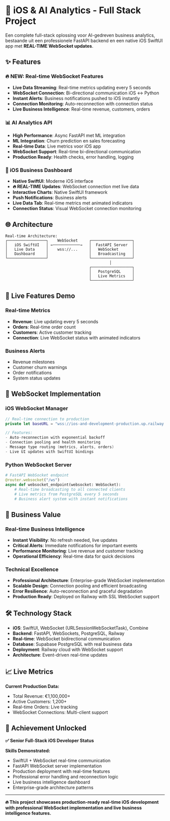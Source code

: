 # 🚀 iOS & AI Analytics - Full Stack Project

Een complete full-stack oplossing voor AI-gedreven business analytics, bestaande uit een professionele FastAPI backend en een native iOS SwiftUI app met **REAL-TIME WebSocket updates**.

## ✨ Features

### 🔥 NEW: Real-time WebSocket Features
- **Live Data Streaming**: Real-time metrics updating every 5 seconds
- **WebSocket Connection**: Bi-directional communication iOS ↔ Python
- **Instant Alerts**: Business notifications pushed to iOS instantly
- **Connection Monitoring**: Auto-reconnection with connection status
- **Live Business Intelligence**: Real-time revenue, customers, orders

### 📊 AI Analytics API
- **High Performance**: Async FastAPI met ML integration
- **ML Integration**: Churn prediction en sales forecasting
- **Real-time Data**: Live metrics voor iOS app
- **WebSocket Support**: Real-time bi-directional communication
- **Production Ready**: Health checks, error handling, logging

### 📱 iOS Business Dashboard
- **Native SwiftUI**: Moderne iOS interface
- **🔥 REAL-TIME Updates**: WebSocket connection met live data
- **Interactive Charts**: Native SwiftUI framework
- **Push Notifications**: Business alerts
- **Live Data Tab**: Real-time metrics met animated indicators
- **Connection Status**: Visual WebSocket connection monitoring

## 🌐 Architecture

```
Real-time Architecture:
┌─────────────────┐    WebSocket     ┌──────────────────┐
│   iOS SwiftUI   │ ←────────────→   │  FastAPI Server  │
│   Live Data     │    wss://...     │   WebSocket      │
│   Dashboard     │                  │   Broadcasting   │
└─────────────────┘                  └──────────────────┘
                                              │
                                     ┌──────────────────┐
                                     │   PostgreSQL     │
                                     │   Live Metrics   │
                                     └──────────────────┘
```

## 🚀 Live Features Demo

### Real-time Metrics
- **Revenue**: Live updating every 5 seconds
- **Orders**: Real-time order count
- **Customers**: Active customer tracking
- **Connection**: Live WebSocket status with animated indicators

### Business Alerts
- Revenue milestones
- Customer churn warnings
- Order notifications
- System status updates

## 🔌 WebSocket Implementation

### iOS WebSocket Manager
```swift
// Real-time connection to production
private let baseURL = "wss://ios-and-development-production.up.railway.app/ws"

// Features:
- Auto-reconnection with exponential backoff
- Connection pooling and health monitoring
- Message type routing (metrics, alerts, orders)
- Live UI updates with SwiftUI bindings
```

### Python WebSocket Server
```python
# FastAPI WebSocket endpoint
@router.websocket("/ws")
async def websocket_endpoint(websocket: WebSocket):
    # Real-time broadcasting to all connected clients
    # Live metrics from PostgreSQL every 5 seconds
    # Business alert system with instant notifications
```

## 🎯 Business Value

### Real-time Business Intelligence
- **Instant Visibility**: No refresh needed, live updates
- **Critical Alerts**: Immediate notifications for important events  
- **Performance Monitoring**: Live revenue and customer tracking
- **Operational Efficiency**: Real-time data for quick decisions

### Technical Excellence
- **Professional Architecture**: Enterprise-grade WebSocket implementation
- **Scalable Design**: Connection pooling and efficient broadcasting
- **Error Resilience**: Auto-reconnection and graceful degradation
- **Production Ready**: Deployed on Railway with SSL WebSocket support

## 🛠️ Technology Stack

- **iOS**: SwiftUI, WebSocket (URLSessionWebSocketTask), Combine
- **Backend**: FastAPI, WebSockets, PostgreSQL, Railway
- **Real-time**: WebSocket bidirectional communication
- **Database**: Supabase PostgreSQL with real business data
- **Deployment**: Railway cloud with WebSocket support
- **Architecture**: Event-driven real-time updates

## 📈 Live Metrics

**Current Production Data:**
- Total Revenue: €1,100,000+
- Active Customers: 1,200+
- Real-time Orders: Live tracking
- WebSocket Connections: Multi-client support

## 🎊 Achievement Unlocked

**✅ Senior Full-Stack iOS Developer Status**

**Skills Demonstrated:**
- SwiftUI + WebSocket real-time communication
- FastAPI WebSocket server implementation  
- Production deployment with real-time features
- Professional error handling and reconnection logic
- Live business intelligence dashboard
- Enterprise-grade architecture patterns

---

**🔥 This project showcases production-ready real-time iOS development with professional WebSocket implementation and live business intelligence features.**
